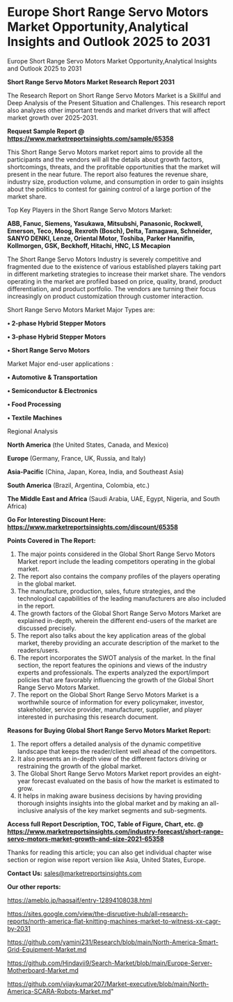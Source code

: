 # Europe Short Range Servo Motors Market Opportunity,Analytical Insights and Outlook 2025 to 2031
Europe Short Range Servo Motors Market Opportunity,Analytical Insights and Outlook 2025 to 2031

<strong>Short Range Servo Motors Market Research Report 2031</strong>

The Research Report on Short Range Servo Motors Market is a Skillful and Deep Analysis of the Present Situation and Challenges. This research report also analyzes other important trends and market drivers that will affect market growth over 2025-2031.

<strong>Request Sample Report @ <a href=https://www.marketreportsinsights.com/sample/65358>https://www.marketreportsinsights.com/sample/65358</a></strong>

This Short Range Servo Motors market report aims to provide all the participants and the vendors will all the details about growth factors, shortcomings, threats, and the profitable opportunities that the market will present in the near future. The report also features the revenue share, industry size, production volume, and consumption in order to gain insights about the politics to contest for gaining control of a large portion of the market share.

Top Key Players in the Short Range Servo Motors Market:

<strong>ABB, Fanuc, Siemens, Yasukawa, Mitsubshi, Panasonic, Rockwell, Emerson, Teco, Moog, Rexroth (Bosch), Delta, Tamagawa, Schneider, SANYO DENKI, Lenze, Oriental Motor, Toshiba, Parker Hannifin, Kollmorgen, GSK, Beckhoff, Hitachi, HNC, LS Mecapion</strong>

The Short Range Servo Motors Industry is severely competitive and fragmented due to the existence of various established players taking part in different marketing strategies to increase their market share. The vendors operating in the market are profiled based on price, quality, brand, product differentiation, and product portfolio. The vendors are turning their focus increasingly on product customization through customer interaction.

Short Range Servo Motors Market Major Types are:

<strong>• 2-phase Hybrid Stepper Motors

• 3-phase Hybrid Stepper Motors

• Short Range Servo Motors</strong>

Market Major end-user applications :

<strong>• Automotive & Transportation

• Semiconductor & Electronics

• Food Processing

• Textile Machines</strong>

Regional Analysis

</u><strong><b>North America</b></strong> (the United States, Canada, and Mexico)

<strong><b>Europe </b></strong>(Germany, France, UK, Russia, and Italy)

<strong><b>Asia-Pacific</b></strong> (China, Japan, Korea, India, and Southeast Asia)

<strong><b>South America</b></strong> (Brazil, Argentina, Colombia, etc.)

<strong><b>The Middle East and Africa</b></strong> (Saudi Arabia, UAE, Egypt, Nigeria, and South Africa)

<strong>Go For Interesting Discount Here: <a href=https://www.marketreportsinsights.com/discount/65358>https://www.marketreportsinsights.com/discount/65358</a></strong>

<strong>Points Covered in The Report:</strong>
<ol>
  <li>The major points considered in the Global Short Range Servo Motors Market report include the leading competitors operating in the global market.</li>
  <li>The report also contains the company profiles of the players operating in the global market.</li>
  <li>The manufacture, production, sales, future strategies, and the technological capabilities of the leading manufacturers are also included in the report.</li>
  <li>The growth factors of the Global Short Range Servo Motors Market are explained in-depth, wherein the different end-users of the market are discussed precisely.</li>
  <li>The report also talks about the key application areas of the global market, thereby providing an accurate description of the market to the readers/users.</li>
  <li>The report incorporates the SWOT analysis of the market. In the final section, the report features the opinions and views of the industry experts and professionals. The experts analyzed the export/import policies that are favorably influencing the growth of the Global Short Range Servo Motors Market.</li>
  <li>The report on the Global Short Range Servo Motors Market is a worthwhile source of information for every policymaker, investor, stakeholder, service provider, manufacturer, supplier, and player interested in purchasing this research document.</li>
</ol>
<strong>Reasons for Buying Global Short Range Servo Motors Market Report:</strong>

<ol>
  <li>The report offers a detailed analysis of the dynamic competitive landscape that keeps the reader/client well ahead of the competitors.</li>
  <li>It also presents an in-depth view of the different factors driving or restraining the growth of the global market.</li>
  <li>The Global Short Range Servo Motors Market report provides an eight-year forecast evaluated on the basis of how the market is estimated to grow.</li>
  <li>It helps in making aware business decisions by having providing thorough insights insights into the global market and by making an all-inclusive analysis of the key market segments and sub-segments.</li>
</ol>
<strong>Access full Report Description, TOC, Table of Figure, Chart, etc. @ <a href=https://www.marketreportsinsights.com/industry-forecast/short-range-servo-motors-market-growth-and-size-2021-65358>https://www.marketreportsinsights.com/industry-forecast/short-range-servo-motors-market-growth-and-size-2021-65358</a></strong>


Thanks for reading this article; you can also get individual chapter wise section or region wise report version like Asia, United States, Europe.

<strong>Contact Us:</strong>
sales@marketreportsinsights.com

<strong>Our other reports:</strong>

<a href=https://ameblo.jp/haqsaif/entry-12894108038.html>https://ameblo.jp/haqsaif/entry-12894108038.html</a>

<a href=https://sites.google.com/view/the-disruptive-hub/all-research-reports/north-america-flat-knitting-machines-market-to-witness-xx-cagr-by-2031>https://sites.google.com/view/the-disruptive-hub/all-research-reports/north-america-flat-knitting-machines-market-to-witness-xx-cagr-by-2031</a>

<a href=https://github.com/yamini231/Research/blob/main/North-America-Smart-Grid-Equipment-Market.md>https://github.com/yamini231/Research/blob/main/North-America-Smart-Grid-Equipment-Market.md</a>

<a href=https://github.com/Hindavii9/Search-Market/blob/main/Europe-Server-Motherboard-Market.md>https://github.com/Hindavii9/Search-Market/blob/main/Europe-Server-Motherboard-Market.md</a>

<a href=https://github.com/vijaykumar207/Market-executive/blob/main/North-America-SCARA-Robots-Market.md>https://github.com/vijaykumar207/Market-executive/blob/main/North-America-SCARA-Robots-Market.md</a>"

